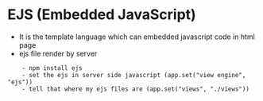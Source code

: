 # EJS (Embedded JavaScript)

- It is the template language which can embedded javascript code in html page
- ejs file render by server
  

```
    - npm install ejs
    - set the ejs in server side javascript (app.set("view engine", "ejs"))
    - tell that where my ejs files are (app.set("views", "./views"))
```